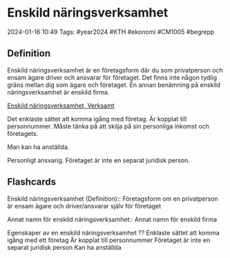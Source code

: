 # Enskild näringsverksamhet

2024-01-16 10:49
Tags: #year2024 #KTH #ekonomi #CM1005 #begrepp

## Definition

Enskild näringsverksamhet är en företagsform där du som privatperson och ensam ägare driver och ansvarar för företaget. Det finns inte någon tydlig gräns mellan dig som ägare och företaget. En annan benämning på enskild näringsverksamhet är enskild firma.

[Enskild näringsverksamhet, Verksamt](https://www.verksamt.se/starta/valj-foretagsform/enskild-naringsverksamhet)

Det enklaste sättet att komma igång med företag. Är kopplat till personnummer. Måste tänka på att skilja på sin personliga inkomst och företagets.

Man kan ha anställda.

Personligt ansvarig. Företaget är inte en separat juridisk person.

## Flashcards

Enskild näringsverksamhet (Definition):: Företagsform om en privatperson är ensam ägare och driver/ansvarar själv för företaget
<!--SR:!2024-01-25,3,258!2024-01-25,4,270-->

Annat namn för enskild näringsverksamhet:: Annat namn för enskild firma
<!--SR:!2024-01-26,4,274!2024-02-10,15,294-->

Egenskaper av en enskild näringsverksamhet
??
Enklaste sättet att komma igång med ett företag
Är kopplat till personnummer
Företaget är inte en separat juridisk person
Kan ha anställda
<!--SR:!2024-02-02,7,258!2024-01-25,4,270-->
